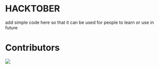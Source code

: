 # HACKTOBER
add simple code here so that it can be  used for people to learn or use in future
# Contributors
<img src="https://contributors-img.web.app/image?repo=AmalRaghk/HACKTOBER">
